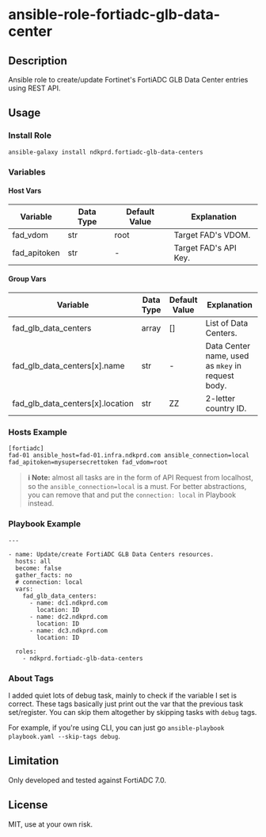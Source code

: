 # ansible-role-fortiadc-glb-data-center

## Description

Ansible role to create/update Fortinet's FortiADC GLB Data Center entries using REST API.

## Usage

### Install Role

```
ansible-galaxy install ndkprd.fortiadc-glb-data-centers
```

### Variables

#### Host Vars

| Variable | Data Type | Default Value | Explanation |
|----------|-----------|---------------|-------------|
| fad_vdom | str | root | Target FAD's VDOM. |
| fad_apitoken | str | - | Target FAD's API Key. |

#### Group Vars

| Variable | Data Type | Default Value | Explanation |
|----------|-----------|---------------|-------------|
| fad_glb_data_centers | array | [] | List of Data Centers. |
| fad_glb_data_centers[x].name | str | - | Data Center name, used as `mkey` in request body. |
| fad_glb_data_centers[x].location | str | ZZ | 2-letter country ID. |

### Hosts Example

```
[fortiadc]
fad-01 ansible_host=fad-01.infra.ndkprd.com ansible_connection=local fad_apitoken=mysupersecrettoken fad_vdom=root
```

> **ℹ Note:** almost all tasks are in the form of API Request from localhost, so the `ansible_connection=local` is a must. For better abstractions, you can remove that and put the `connection: local` in Playbook instead.

### Playbook Example

```
---

- name: Update/create FortiADC GLB Data Centers resources.
  hosts: all
  become: false
  gather_facts: no
  # connection: local
  vars:
    fad_glb_data_centers:
      - name: dc1.ndkprd.com
        location: ID
      - name: dc2.ndkprd.com
        location: ID
      - name: dc3.ndkprd.com
        location: ID

  roles:
    - ndkprd.fortiadc-glb-data-centers

```

### About Tags

I added quiet lots of debug task, mainly to check if the variable I set is correct. These tags basically just print out the var that the previous task set/register. You can skip them altogether by skipping tasks with `debug` tags.

For example, if you're using CLI, you can just go `ansible-playbook playbook.yaml --skip-tags debug`.

## Limitation

Only developed and tested against FortiADC 7.0.

## License

MIT, use at your own risk.
